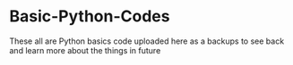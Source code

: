 # Basic-Python-Codes
These all are Python basics code uploaded here as a backups to see back and learn more about the things in future
